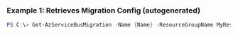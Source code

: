 ### Example 1: Retrieves Migration Config (autogenerated)
```powershell
PS C:\> Get-AzServiceBusMigration -Name {Name} -ResourceGroupName MyResourceGroup
```

